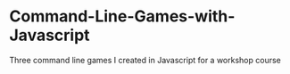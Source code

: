 # Command-Line-Games-with-Javascript
Three command line games I created in Javascript for a workshop course
